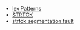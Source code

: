 * [lex Patterns](http://ftp.gnu.org/old-gnu/Manuals/flex-2.5.4/html_mono/flex.html#SEC7)
* [STRTOK](https://www.codingame.com/playgrounds/14213/how-to-play-with-strings-in-c/string-split)
* [strtok segmentation fault](https://stackoverflow.com/questions/8957829/strtok-segmentation-fault)
